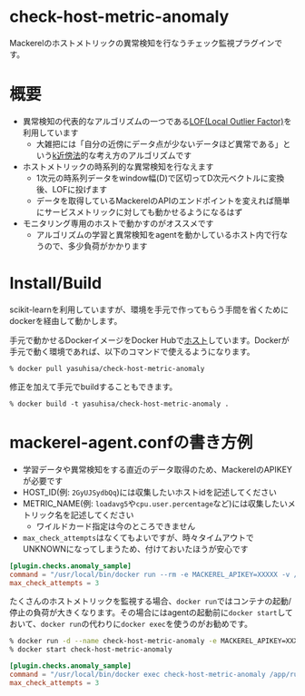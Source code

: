 # check-host-metric-anomaly
Mackerelのホストメトリックの異常検知を行なうチェック監視プラグインです。

# 概要
- 異常検知の代表的なアルゴリズムの一つである[LOF(Local Outlier Factor)](https://en.wikipedia.org/wiki/Local_outlier_factor)を利用しています
  - 大雑把には「自分の近傍にデータ点が少ないデータほど異常である」という[k近傍法](https://en.wikipedia.org/wiki/K-nearest_neighbors_algorithm)的な考え方のアルゴリズムです
- ホストメトリックの時系列的な異常検知を行なえます
  - 1次元の時系列データをwindow幅(D)で区切ってD次元ベクトルに変換後、LOFに投げます
  - データを取得しているMackerelのAPIのエンドポイントを変えれば簡単にサービスメトリックに対しても動かせるようになるはず
- モニタリング専用のホストで動かすのがオススメです
  - アルゴリズムの学習と異常検知をagentを動かしているホスト内で行なうので、多少負荷がかかります

# Install/Build
scikit-learnを利用していますが、環境を手元で作ってもらう手間を省くためにdockerを経由して動かします。

手元で動かせるDockerイメージをDocker Hubで[ホスト](https://hub.docker.com/r/yasuhisa/check-host-metric-anomaly/)しています。Dockerが手元で動く環境であれば、以下のコマンドで使えるようになります。

```
% docker pull yasuhisa/check-host-metric-anomaly
```

修正を加えて手元でbuildすることもできます。

```
% docker build -t yasuhisa/check-host-metric-anomaly .
```

# mackerel-agent.confの書き方例
- 学習データや異常検知をする直近のデータ取得のため、MackerelのAPIKEYが必要です
- HOST_ID(例: `2GyUJSydbQq`)には収集したいホストidを記述してください
- METRIC_NAME(例: `loadavg5`や`cpu.user.percentage`など)には収集したいメトリック名を記述してください
  - ワイルドカード指定は今のところできません
- `max_check_attempts`はなくてもよいですが、時々タイムアウトでUNKNOWNになってしまうため、付けておいたほうが安心です

```conf
[plugin.checks.anomaly_sample]
command = "/usr/local/bin/docker run --rm -e MACKEREL_APIKEY=XXXXX -v /tmp:/tmp yasuhisa/check-host-metric-anomaly /app/run.sh --host-id HOST_ID --metric-name METRIC_NAME"
max_check_attempts = 3
```

たくさんのホストメトリックを監視する場合、`docker run`ではコンテナの起動/停止の負荷が大きくなります。その場合にはagentの起動前に`docker start`しておいて、`docker run`の代わりに`docker exec`を使うのがお勧めです。

```sh
% docker run -d --name check-host-metric-anomaly -e MACKEREL_APIKEY=XXXXX -v /tmp:/tmp yasuhisa/check-host-metric-anomaly init
% docker start check-host-metric-anomaly
```

```conf
[plugin.checks.anomaly_sample]
command = "/usr/local/bin/docker exec check-host-metric-anomaly /app/run.sh --host-id HOST_ID --metric-name METRIC_NAME"
max_check_attempts = 3
```
